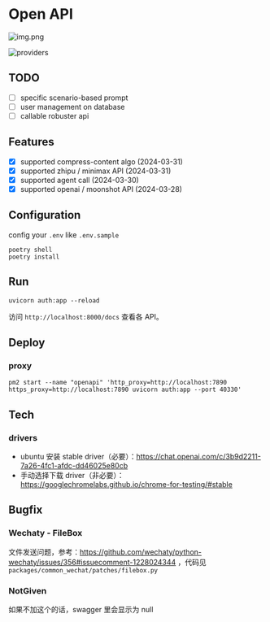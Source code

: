 # Open API

![img.png](docs/overview-0.1.1.png)

![providers](docs/providers.png)

## TODO

- [ ] specific scenario-based prompt
- [ ] user management on database
- [ ] callable robuster api

## Features

- [x] supported compress-content algo (2024-03-31)
- [x] supported zhipu / minimax API (2024-03-31)
- [x] supported agent call (2024-03-30)
- [x] supported openai / moonshot API (2024-03-28)

## Configuration

config your `.env` like `.env.sample`

```shell
poetry shell
poetry install
```

## Run

```shell
uvicorn auth:app --reload
```

访问 `http://localhost:8000/docs` 查看各 API。

## Deploy

### proxy

```shell
pm2 start --name "openapi" 'http_proxy=http://localhost:7890 https_proxy=http://localhost:7890 uvicorn auth:app --port 40330'
```

## Tech

### drivers

- ubuntu 安装 stable driver（必要）：https://chat.openai.com/c/3b9d2211-7a26-4fc1-afdc-dd46025e80cb
- 手动选择下载 driver（非必要）： https://googlechromelabs.github.io/chrome-for-testing/#stable

## Bugfix

### Wechaty - FileBox

文件发送问题，参考：https://github.com/wechaty/python-wechaty/issues/356#issuecomment-1228024344
，代码见 `packages/common_wechat/patches/filebox.py`

### NotGiven

如果不加这个的话，swagger 里会显示为 null

